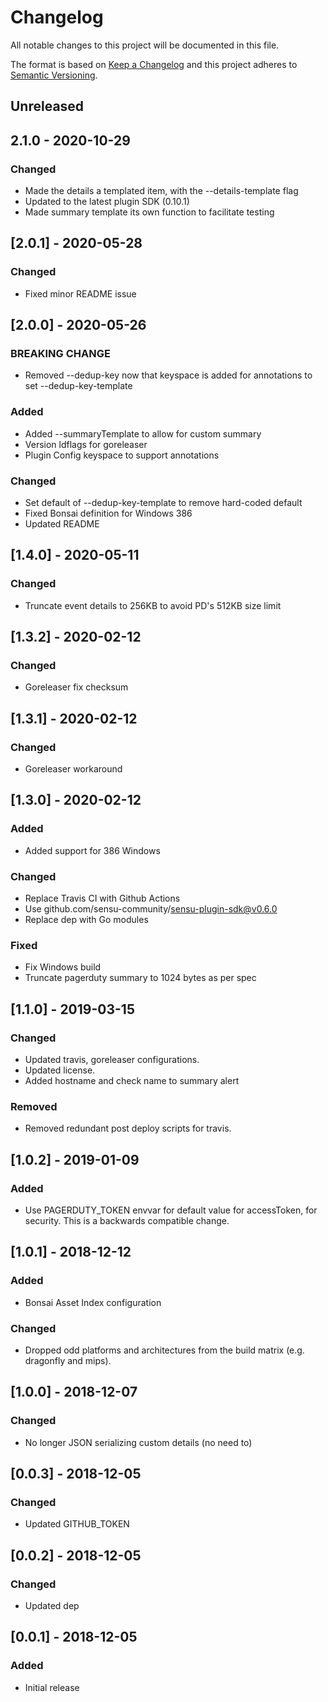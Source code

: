 # Changelog
All notable changes to this project will be documented in this file.

The format is based on [Keep a Changelog](http://keepachangelog.com/en/1.0.0/)
and this project adheres to [Semantic
Versioning](http://semver.org/spec/v2.0.0.html).

## Unreleased

## 2.1.0 - 2020-10-29

### Changed
- Made the details a templated item, with the --details-template flag
- Updated to the latest plugin SDK (0.10.1)
- Made summary template its own function to facilitate testing

## [2.0.1] - 2020-05-28

### Changed
- Fixed minor README issue

## [2.0.0] - 2020-05-26

### BREAKING CHANGE
- Removed --dedup-key now that keyspace is added for annotations to set --dedup-key-template

### Added
- Added --summaryTemplate to allow for custom summary
- Version ldflags for goreleaser
- Plugin Config keyspace to support annotations

### Changed
- Set default of --dedup-key-template to remove hard-coded default
- Fixed Bonsai definition for Windows 386
- Updated README

## [1.4.0] - 2020-05-11

### Changed
- Truncate event details to 256KB to avoid PD's 512KB size limit

## [1.3.2] - 2020-02-12

### Changed
- Goreleaser fix checksum

## [1.3.1] - 2020-02-12

### Changed
- Goreleaser workaround


## [1.3.0] - 2020-02-12

### Added
- Added support for 386 Windows

### Changed
- Replace Travis CI with Github Actions
- Use github.com/sensu-community/sensu-plugin-sdk@v0.6.0
- Replace dep with Go modules

### Fixed
- Fix Windows build
- Truncate pagerduty summary to 1024 bytes as per spec

## [1.1.0] - 2019-03-15

### Changed
- Updated travis, goreleaser configurations.
- Updated license.
- Added hostname and check name to summary alert

### Removed
- Removed redundant post deploy scripts for travis.

## [1.0.2] - 2019-01-09
### Added
- Use PAGERDUTY_TOKEN envvar for default value for accessToken, for security. This is a backwards compatible change.

## [1.0.1] - 2018-12-12
### Added
- Bonsai Asset Index configuration

### Changed
- Dropped odd platforms and architectures from the build matrix (e.g.
dragonfly and mips).

## [1.0.0] - 2018-12-07

### Changed
- No longer JSON serializing custom details (no need to)

## [0.0.3] - 2018-12-05

### Changed
- Updated GITHUB_TOKEN

## [0.0.2] - 2018-12-05

### Changed
- Updated dep

## [0.0.1] - 2018-12-05

### Added
- Initial release

